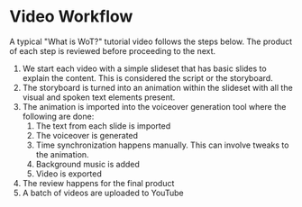 # Video Workflow

A typical "What is WoT?" tutorial video follows the steps below. The product of each step is reviewed before proceeding to the next.

1. We start each video with a simple slideset that has basic slides to explain the content. This is considered the script or the storyboard.
2. The storyboard is turned into an animation within the slideset with all the visual and spoken text elements present.
3. The animation is imported into the voiceover generation tool where the following are done:
   1. The text from each slide is imported
   2. The voiceover is generated
   3. Time synchronization happens manually. This can involve tweaks to the animation.
   4. Background music is added
   5. Video is exported
4. The review happens for the final product
5. A batch of videos are uploaded to YouTube
